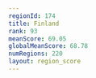 ```yaml
---
regionId: 174
title: Finland
rank: 93
meanScore: 69.05
globalMeanScore: 68.78
numRegions: 220
layout: region_score
---
```


